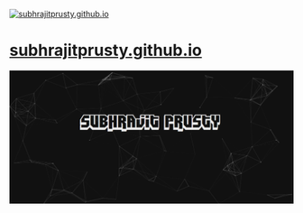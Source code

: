 [![subhrajitprusty.github.io](https://img.shields.io/badge/subhrajit-prusty-blue.svg?style=flat-square)](https://subhrajitprusty.github.io)

# [subhrajitprusty.github.io](https://subhrajitprusty.github.io)

![Screenshot](./screenshot.png)